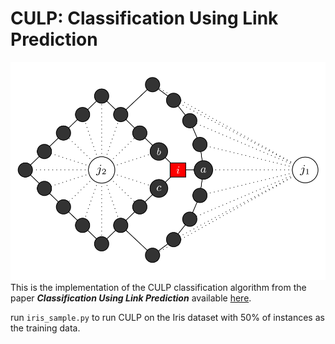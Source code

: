 # CULP: Classification Using Link Prediction
![](toy.png)
This is the implementation of the CULP classification algorithm from the paper ***Classification Using Link Prediction*** available [here](https://www.sciencedirect.com/science/article/abs/pii/S0925231219308537).

run `iris_sample.py` to run CULP on the Iris dataset with 50% of instances as the training data.
